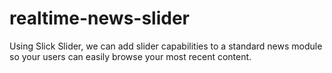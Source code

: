 # realtime-news-slider
Using Slick Slider, we can add slider capabilities to a standard news module so your users can easily browse your most recent content.
